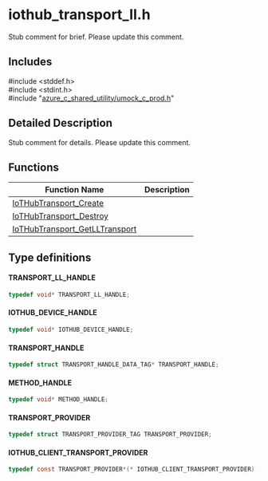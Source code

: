 # iothub_transport_ll.h 

Stub comment for brief. Please update this comment.

## Includes

\#include <stddef.h>  
\#include <stdint.h>  
\#include "[azure_c_shared_utility/umock_c_prod.h](iot-c-ref-umock-c-prod-h.md)"  

## Detailed Description

Stub comment for details. Please update this comment.

## Functions

Function Name                  | Description                                
--------------------------------|---------------------------------------------
[IoTHubTransport_Create](./iot-c-ref-iothub-transport-ll-h/iothubtransport-create.md)            | 
[IoTHubTransport_Destroy](./iot-c-ref-iothub-transport-ll-h/iothubtransport-destroy.md)            | 
[IoTHubTransport_GetLLTransport](./iot-c-ref-iothub-transport-ll-h/iothubtransport-getlltransport.md)            | 

## Type definitions

#### TRANSPORT_LL_HANDLE

```C
typedef void* TRANSPORT_LL_HANDLE;
```

#### IOTHUB_DEVICE_HANDLE

```C
typedef void* IOTHUB_DEVICE_HANDLE;
```

#### TRANSPORT_HANDLE

```C
typedef struct TRANSPORT_HANDLE_DATA_TAG* TRANSPORT_HANDLE;
```

#### METHOD_HANDLE

```C
typedef void* METHOD_HANDLE;
```

#### TRANSPORT_PROVIDER

```C
typedef struct TRANSPORT_PROVIDER_TAG TRANSPORT_PROVIDER;
```

#### IOTHUB_CLIENT_TRANSPORT_PROVIDER

```C
typedef const TRANSPORT_PROVIDER*(* IOTHUB_CLIENT_TRANSPORT_PROVIDER) (void);
```

